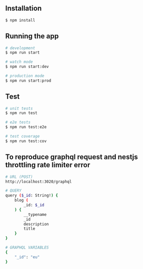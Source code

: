## Installation

```bash
$ npm install
```

## Running the app

```bash
# development
$ npm run start

# watch mode
$ npm run start:dev

# production mode
$ npm run start:prod
```

## Test

```bash
# unit tests
$ npm run test

# e2e tests
$ npm run test:e2e

# test coverage
$ npm run test:cov
```

## To reproduce graphql request and nestjs throttling rate limiter error

```bash
# URL (POST)
http://localhost:3020/graphql

# QUERY
query ($_id: String!) {
    blog (
        _id: $_id
    ) {
        __typename
        _id
        description
        title
    }
}

# GRAPHQL VARIABLES
{
    "_id": "eu"
}
```
